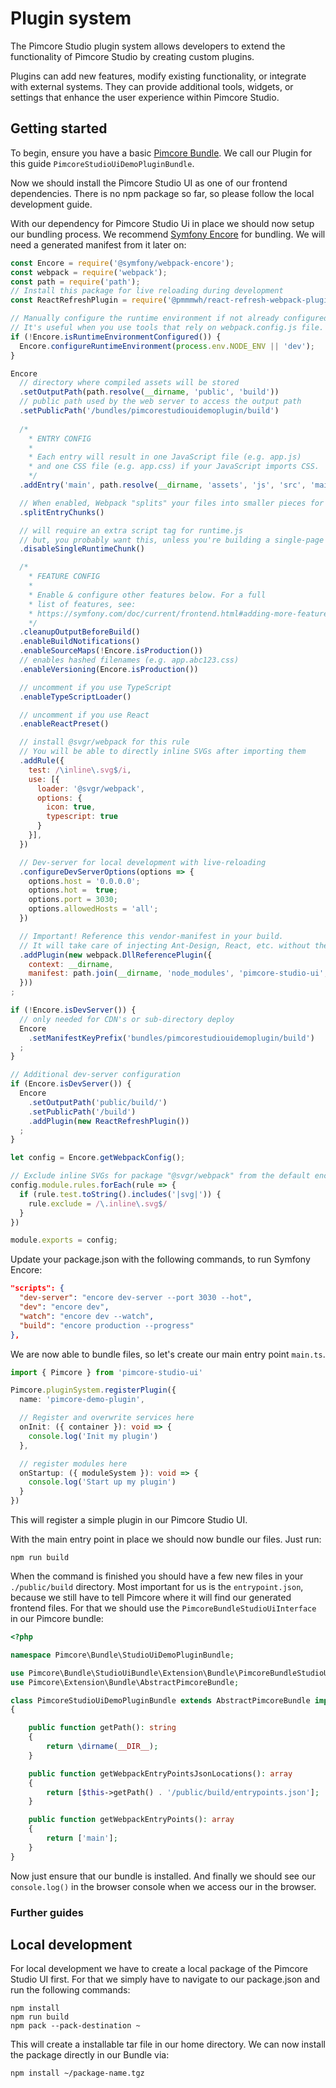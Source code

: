 # Plugin system

The Pimcore Studio plugin system allows developers to extend the functionality of Pimcore Studio by creating custom plugins.

Plugins can add new features, modify existing functionality, or integrate with external systems. They can provide additional tools, widgets, or settings that enhance the user experience within Pimcore Studio.

## Getting started

To begin, ensure you have a basic [Pimcore Bundle](https://pimcore.com/docs/platform/Pimcore/Extending_Pimcore/Bundle_Developers_Guide/). We call our Plugin for this guide `PimcoreStudioUiDemoPluginBundle`.

Now we should install the Pimcore Studio UI as one of our frontend dependencies. There is no npm package so far, so please follow the local development guide.

With our dependency for Pimcore Studio Ui in place we should now setup our bundling process. We recommend [Symfony Encore](https://symfony.com/doc/current/frontend/encore/installation.html) for bundling. We will need a generated manifest from it later on:

``` javascript
const Encore = require('@symfony/webpack-encore');
const webpack = require('webpack');
const path = require('path');
// Install this package for live reloading during development
const ReactRefreshPlugin = require('@pmmmwh/react-refresh-webpack-plugin');

// Manually configure the runtime environment if not already configured yet by the "encore" command.
// It's useful when you use tools that rely on webpack.config.js file.
if (!Encore.isRuntimeEnvironmentConfigured()) {
  Encore.configureRuntimeEnvironment(process.env.NODE_ENV || 'dev');
}

Encore
  // directory where compiled assets will be stored
  .setOutputPath(path.resolve(__dirname, 'public', 'build'))
  // public path used by the web server to access the output path
  .setPublicPath('/bundles/pimcorestudiouidemoplugin/build')
  
  /*
    * ENTRY CONFIG
    *
    * Each entry will result in one JavaScript file (e.g. app.js)
    * and one CSS file (e.g. app.css) if your JavaScript imports CSS.
    */
  .addEntry('main', path.resolve(__dirname, 'assets', 'js', 'src', 'main.ts'))

  // When enabled, Webpack "splits" your files into smaller pieces for greater optimization.
  .splitEntryChunks()

  // will require an extra script tag for runtime.js
  // but, you probably want this, unless you're building a single-page app
  .disableSingleRuntimeChunk()

  /*
    * FEATURE CONFIG
    *
    * Enable & configure other features below. For a full
    * list of features, see:
    * https://symfony.com/doc/current/frontend.html#adding-more-features
    */
  .cleanupOutputBeforeBuild()
  .enableBuildNotifications()
  .enableSourceMaps(!Encore.isProduction())
  // enables hashed filenames (e.g. app.abc123.css)
  .enableVersioning(Encore.isProduction())

  // uncomment if you use TypeScript
  .enableTypeScriptLoader()

  // uncomment if you use React
  .enableReactPreset()

  // install @svgr/webpack for this rule
  // You will be able to directly inline SVGs after importing them
  .addRule({
    test: /\inline\.svg$/i,
    use: [{ 
      loader: '@svgr/webpack', 
      options: { 
        icon: true,
        typescript: true
      } 
    }],
  })

  // Dev-server for local development with live-reloading
  .configureDevServerOptions(options => {
    options.host = '0.0.0.0';
    options.hot =  true;
    options.port = 3030;
    options.allowedHosts = 'all';
  })

  // Important! Reference this vendor-manifest in your build.
  // It will take care of injecting Ant-Design, React, etc. without the need to bundle it in your plugin.
  .addPlugin(new webpack.DllReferencePlugin({
    context: __dirname,
    manifest: path.join(__dirname, 'node_modules', 'pimcore-studio-ui', 'dist', 'vendor',  'vendor-manifest.json')
  }))
;

if (!Encore.isDevServer()) {
  // only needed for CDN's or sub-directory deploy
  Encore
    .setManifestKeyPrefix('bundles/pimcorestudiouidemoplugin/build')
  ;
}

// Additional dev-server configuration
if (Encore.isDevServer()) {
  Encore
    .setOutputPath('public/build/')
    .setPublicPath('/build')
    .addPlugin(new ReactRefreshPlugin())
  ;
}

let config = Encore.getWebpackConfig();

// Exclude inline SVGs for package "@svgr/webpack" from the default encore rule
config.module.rules.forEach(rule => {
  if (rule.test.toString().includes('|svg|')) {
    rule.exclude = /\.inline\.svg$/
  }
})

module.exports = config;
```

Update your package.json with the following commands, to run Symfony Encore:

``` json
"scripts": {
  "dev-server": "encore dev-server --port 3030 --hot",
  "dev": "encore dev",
  "watch": "encore dev --watch",
  "build": "encore production --progress"
},

```

We are now able to bundle files, so let's create our main entry point `main.ts`. 

``` typescript
import { Pimcore } from 'pimcore-studio-ui'

Pimcore.pluginSystem.registerPlugin({
  name: 'pimcore-demo-plugin',

  // Register and overwrite services here
  onInit: ({ container }): void => {
    console.log('Init my plugin')
  },

  // register modules here
  onStartup: ({ moduleSystem }): void => {
    console.log('Start up my plugin')
  }
})

```

This will register a simple plugin in our Pimcore Studio UI.

With the main entry point in place we should now bundle our files. Just run:

```
npm run build
```

When the command is finished you should have a few new files in your `./public/build` directory. Most important for us is the `entrypoint.json`, because we still have to tell Pimcore where it will find our generated frontend files. For that we should use the `PimcoreBundleStudioUiInterface` in our Pimcore bundle:

``` PHP
<?php

namespace Pimcore\Bundle\StudioUiDemoPluginBundle;

use Pimcore\Bundle\StudioUiBundle\Extension\Bundle\PimcoreBundleStudioUiInterface;
use Pimcore\Extension\Bundle\AbstractPimcoreBundle;

class PimcoreStudioUiDemoPluginBundle extends AbstractPimcoreBundle implements PimcoreBundleStudioUiInterface
{

    public function getPath(): string
    {
        return \dirname(__DIR__);
    }

    public function getWebpackEntryPointsJsonLocations(): array
    {
        return [$this->getPath() . '/public/build/entrypoints.json'];
    }

    public function getWebpackEntryPoints(): array
    {
        return ['main'];
    }
}
```
Now just ensure that our bundle is installed. And finally we should see our `console.log()` in the browser console when we access our in the browser.

### Further guides

## Local development

For local development we have to create a local package of the Pimcore Studio UI first. For that we simply have to navigate to our package.json and run the following commands:

```
npm install
npm run build
npm pack --pack-destination ~
```

This will create a installable tar file in our home directory. We can now install the package directly in our Bundle via:

```
npm install ~/package-name.tgz
```
